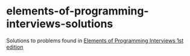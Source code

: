 # elements-of-programming-interviews-solutions
Solutions to problems found in [Elements of Programming Interviews 1st edition](http://a.co/7BNpmNC)
